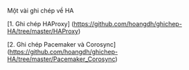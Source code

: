 Một vài ghi chép về HA

[1. Ghi chép HAProxy] (https://github.com/hoangdh/ghichep-HA/tree/master/HAProxy)

[2. Ghi chép Pacemaker và Corosync] (https://github.com/hoangdh/ghichep-HA/tree/master/Pacemaker_Corosync)